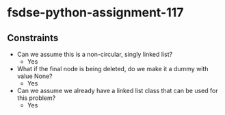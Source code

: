 # fsdse-python-assignment-117

## Constraints
* Can we assume this is a non-circular, singly linked list?
	* Yes
* What if the final node is being deleted, do we make it a dummy with value None?
	* Yes
* Can we assume we already have a linked list class that can be used for this problem?
	* Yes